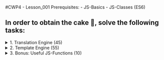 #CWP4 - Lesson_001
    Prerequisites:
      - JS-Basics
      - JS-Classes (ES6)
## In order to obtain the cake 🍰, solve the following tasks:

<details>
    <summary>1. Translation Engine (45)</summary>

###Develop the functionality of a Translation Engine, in order to translate Text in at least two languages.

Open /js/kwm.js and create a Translator-Class (KWM_Translator). 
   1. In the constructor, expect multiple languages as the only parameter [(Spread Syntax)](https://developer.mozilla.org/en-US/docs/Web/JavaScript/Reference/Operators/Spread_syntax).
   2. For each language passed in the arguments, add a [member variable](https://en.wikipedia.org/wiki/Member_variable#:~:text=In%20object%2Doriented%20programming%2C%20a,its%20methods%20(member%20functions)).
   3. Declare one additional member variable that stores the current language.
      1. The first given language should serve as the default current language.
   4. A new Translator-Object should be invocable by the following command:
      ```
      let translator = new KWM_Translator(["de", "en", "ru"]);
      ```
   5. Find a way to store your Resource Strings in a way the translator can access and connect them to its members.
   
      <details>
        <summary>What are Resource Strings?</summary>
         
      Resources can be stored as key-value pairs. For example:
      ```
      const KWM_Resources = {
        "de": {
            hello_world: "Hallo Welt",
            it_is_me: "Ich bin's",
        },
        "en": {
            hello_world: "Hello world",
            it_is_me: "It's me",
        },
        "ru": {
            hello_world: "Здравствуйте мир"
            it_is_me: "Это я",
        }
      };
      ```

      Resource strings are specific string constants.
      The main purpose of resource strings is the localization (language translation) of the software.
      Imagine you want to build a software both in French and English:
      Instead of translating all texts in the markup and the JS-Code, you just need to modify a list of strings.
   
      Each language should have the same amount of resource strings.
      Each string should be attached to an identifier (key). 
      The software only knows the key of the text you want to display.
      Depending on the chosen output-language, the according value for that key will be parsed.

      ```
      <article>
          <p><%>hello_world<%>!</p>
          <p><%>it_is_me<%>!</p>
      </article>
      ```
      </details>
   6. Don't forget to care for exceptions. What happens if you try to translate a key while lacking an according Resource String in the current language?
</details>
<details>
     <summary>2. Template Engine (55)</summary>

###Develop the functionality of a Template Engine, in order to render Templates dynamically.

1. You can - for now - keep working in /js/kwm.js
2. Write a function that receives a **template**, a **container** and an [optional array](https://flexiple.com/optional-parameter-javascript/) **values** as parameters.
   1. The template-argument is a string that contains HTML-Markup. Within this string there can be tags like "<%>" and "<&>".
      1. A word within two <%>-tags is a key for translation.
      2. A word within two <&>-tags is a key for dynamic data.
      Example:
          ```
          <article>
              <p><%>my_name_is<%> <&>my_name<&></p>
          </article>
          ```
   2. The container-argument is an actual DOM-Element. This specifies, where the template should be rendered into.
   3. The values-array (optional) contains data, that is meant to be inserted into the <&>-reserved spaces.
3. Your function renderTemplate() parses through the characters of the template until it finds the occurrence of either "<%>" or "<&>".
   1. Finding this pattern for the first time means, that it is an opening-tag (for either language, or data).
   2. Keep on searching for the second occurrence of the same tag.
   3. Congratulations. You have found the first opening- and closing-tag pair of either a translation- or data-placeholder.
   4. Now replace the content between those two tags with...
      1. A proper translation from your **Translation-Engine** in the current set language for <%>-tags.
      2. Data from your **values** array for <&>-tags (you may use the first entry of the array for the first pair of <&> tags, and the second entry for the second pair etc.).
4. When you are done parsing through the whole template and replacing placeholders, paste the result into the container (overwride anything that was inside before).
5. Finish your function by dispatching an Event, telling the whole world that you did your job properly. 
   ```
   window.dispatchEvent(new CustomEvent("templateRendered"));
   ```
6. Enjoy your Cake 🍰!
    
<details>
<summary>Example</summary>
    
Given function-call:
   ```
   const template = "<p><%>my_name_is<%> <&>my_name<&>.</p><p><%>age<%>: <&>my_age<&></p>";
   const container = document.getElementById("target_for_template"); //You can find this container in your index.html
   const values = ["Ronald McDonald", 45]; //Feel free to change this values to your personal credentials.
   
   renderTemplate(template, container, values);
  ```

Wanted result on the front-page (depending on current language):
   ```
   <article id="target_for_template">
       <p>Mein Name ist Ronald McDonald.</p>
       <p>Alter: 45</p>
   </article>
  ```
</details>

</details>
<details>
<summary>3. Bonus: Useful JS-Functions (10)</summary>

### Write some useful JavaScript functions. You might need them any day.

1. isEmpty(variable) (3)
   1. Accepts **ANY** variable passed as argument
   2. returns true if:
      1. variable is null
      2. variable is undefined
      3. variable is an empty string
      4. variable is an empty object
      5. variable is an empty array
2. getOS() (2)
   1. Returns the Operating System of the client. OS is either
      1. Windows
      2. MacOS (acceptable also for iPad Pro & iPhone 6)
      3. Android
      4. iOS
3. clientHasCamera() (2)
   1. Returns true if the client posses a camera and our software is allowed to use it.
4. getIndexOfObjectInArrayByPropertyvalue(array, property, value) (3)
    1. Returns the Index of an bbject within an Array.
    2. The correct object is defined by its value of a property.
    <details>
    <summary>Example:</summary>

   ```
    const students = [ { name: "John", age: 20 }, { name: "Irina", age: 19 }, { name: "Ivan", age: 22 } ];
   
    let result = getIndexOfObjectInArrayByPropertyvalue(students, "name", "Irina");
    //Expected result: 1
    ```
   </details>
</details>